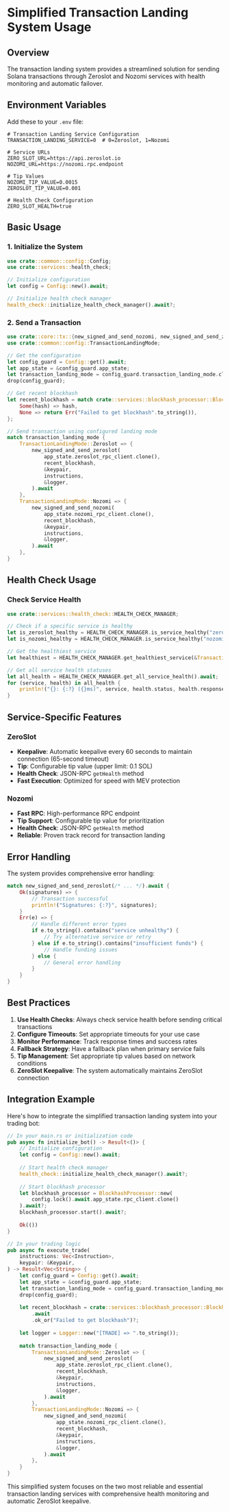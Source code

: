 # Simplified Transaction Landing System Usage

## Overview
The transaction landing system provides a streamlined solution for sending Solana transactions through Zeroslot and Nozomi services with health monitoring and automatic failover.

## Environment Variables

Add these to your `.env` file:

```env
# Transaction Landing Service Configuration
TRANSACTION_LANDING_SERVICE=0  # 0=Zeroslot, 1=Nozomi

# Service URLs
ZERO_SLOT_URL=https://api.zeroslot.io
NOZOMI_URL=https://nozomi.rpc.endpoint

# Tip Values
NOZOMI_TIP_VALUE=0.0015
ZEROSLOT_TIP_VALUE=0.001

# Health Check Configuration
ZERO_SLOT_HEALTH=true
```

## Basic Usage

### 1. Initialize the System

```rust
use crate::common::config::Config;
use crate::services::health_check;

// Initialize configuration
let config = Config::new().await;

// Initialize health check manager
health_check::initialize_health_check_manager().await?;
```

### 2. Send a Transaction

```rust
use crate::core::tx::{new_signed_and_send_nozomi, new_signed_and_send_zeroslot};
use crate::common::config::TransactionLandingMode;

// Get the configuration
let config_guard = Config::get().await;
let app_state = &config_guard.app_state;
let transaction_landing_mode = config_guard.transaction_landing_mode.clone();
drop(config_guard);

// Get recent blockhash
let recent_blockhash = match crate::services::blockhash_processor::BlockhashProcessor::get_latest_blockhash().await {
    Some(hash) => hash,
    None => return Err("Failed to get blockhash".to_string()),
};

// Send transaction using configured landing mode
match transaction_landing_mode {
    TransactionLandingMode::Zeroslot => {
        new_signed_and_send_zeroslot(
            app_state.zeroslot_rpc_client.clone(),
            recent_blockhash,
            &keypair,
            instructions,
            &logger,
        ).await
    },
    TransactionLandingMode::Nozomi => {
        new_signed_and_send_nozomi(
            app_state.nozomi_rpc_client.clone(),
            recent_blockhash,
            &keypair,
            instructions,
            &logger,
        ).await
    },
}
```

## Health Check Usage

### Check Service Health

```rust
use crate::services::health_check::HEALTH_CHECK_MANAGER;

// Check if a specific service is healthy
let is_zeroslot_healthy = HEALTH_CHECK_MANAGER.is_service_healthy("zeroslot").await;
let is_nozomi_healthy = HEALTH_CHECK_MANAGER.is_service_healthy("nozomi").await;

// Get the healthiest service
let healthiest = HEALTH_CHECK_MANAGER.get_healthiest_service(&TransactionLandingMode::Zeroslot).await;

// Get all service health statuses
let all_health = HEALTH_CHECK_MANAGER.get_all_service_health().await;
for (service, health) in all_health {
    println!("{}: {:?} ({}ms)", service, health.status, health.response_time.as_millis());
}
```

## Service-Specific Features

### ZeroSlot
- **Keepalive**: Automatic keepalive every 60 seconds to maintain connection (65-second timeout)
- **Tip**: Configurable tip value (upper limit: 0.1 SOL)
- **Health Check**: JSON-RPC `getHealth` method
- **Fast Execution**: Optimized for speed with MEV protection

### Nozomi
- **Fast RPC**: High-performance RPC endpoint
- **Tip Support**: Configurable tip value for prioritization
- **Health Check**: JSON-RPC `getHealth` method
- **Reliable**: Proven track record for transaction landing

## Error Handling

The system provides comprehensive error handling:

```rust
match new_signed_and_send_zeroslot(/* ... */).await {
    Ok(signatures) => {
        // Transaction successful
        println!("Signatures: {:?}", signatures);
    }
    Err(e) => {
        // Handle different error types
        if e.to_string().contains("service unhealthy") {
            // Try alternative service or retry
        } else if e.to_string().contains("insufficient funds") {
            // Handle funding issues
        } else {
            // General error handling
        }
    }
}
```

## Best Practices

1. **Use Health Checks**: Always check service health before sending critical transactions
2. **Configure Timeouts**: Set appropriate timeouts for your use case
3. **Monitor Performance**: Track response times and success rates
4. **Fallback Strategy**: Have a fallback plan when primary service fails
5. **Tip Management**: Set appropriate tip values based on network conditions
6. **ZeroSlot Keepalive**: The system automatically maintains ZeroSlot connection

## Integration Example

Here's how to integrate the simplified transaction landing system into your trading bot:

```rust
// In your main.rs or initialization code
pub async fn initialize_bot() -> Result<()> {
    // Initialize configuration
    let config = Config::new().await;
    
    // Start health check manager
    health_check::initialize_health_check_manager().await?;
    
    // Start blockhash processor
    let blockhash_processor = BlockhashProcessor::new(
        config.lock().await.app_state.rpc_client.clone()
    ).await?;
    blockhash_processor.start().await?;
    
    Ok(())
}

// In your trading logic
pub async fn execute_trade(
    instructions: Vec<Instruction>,
    keypair: &Keypair,
) -> Result<Vec<String>> {
    let config_guard = Config::get().await;
    let app_state = &config_guard.app_state;
    let transaction_landing_mode = config_guard.transaction_landing_mode.clone();
    drop(config_guard);
    
    let recent_blockhash = crate::services::blockhash_processor::BlockhashProcessor::get_latest_blockhash()
        .await
        .ok_or("Failed to get blockhash")?;
    
    let logger = Logger::new("[TRADE] => ".to_string());
    
    match transaction_landing_mode {
        TransactionLandingMode::Zeroslot => {
            new_signed_and_send_zeroslot(
                app_state.zeroslot_rpc_client.clone(),
                recent_blockhash,
                &keypair,
                instructions,
                &logger,
            ).await
        },
        TransactionLandingMode::Nozomi => {
            new_signed_and_send_nozomi(
                app_state.nozomi_rpc_client.clone(),
                recent_blockhash,
                &keypair,
                instructions,
                &logger,
            ).await
        },
    }
}
```

This simplified system focuses on the two most reliable and essential transaction landing services with comprehensive health monitoring and automatic ZeroSlot keepalive. 